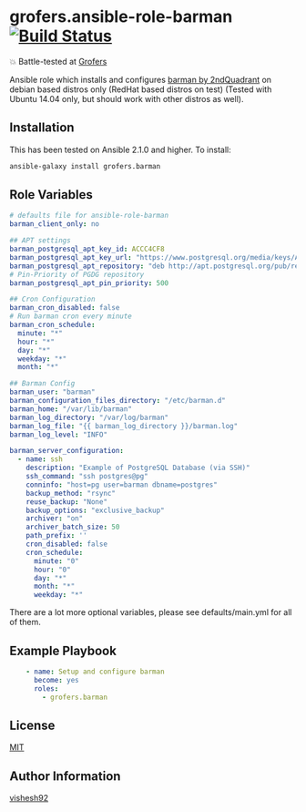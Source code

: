 grofers.ansible-role-barman [![Build Status](https://travis-ci.org/grofers/ansible-role-barman.svg?branch=master)](https://travis-ci.org/grofers/ansible-role-barman)
=========

💥 Battle-tested at [Grofers](https://grofers.com/)

Ansible role which installs and configures
[barman by 2ndQuadrant](http://www.pgbarman.org/) on debian based distros only (RedHat based distros on test)
(Tested with Ubuntu 14.04 only, but should work with other distros as well).

Installation
------------

This has been tested on Ansible 2.1.0 and higher.
To install:
```bash
ansible-galaxy install grofers.barman
```

Role Variables
--------------

```yaml
# defaults file for ansible-role-barman
barman_client_only: no

## APT settings
barman_postgresql_apt_key_id: ACCC4CF8
barman_postgresql_apt_key_url: "https://www.postgresql.org/media/keys/ACCC4CF8.asc"
barman_postgresql_apt_repository: "deb http://apt.postgresql.org/pub/repos/apt/ {{ansible_distribution_release}}-pgdg main"
# Pin-Priority of PGDG repository
barman_postgresql_apt_pin_priority: 500

## Cron Configuration
barman_cron_disabled: false
# Run barman cron every minute
barman_cron_schedule:
  minute: "*"
  hour: "*"
  day: "*"
  weekday: "*"
  month: "*"

## Barman Config
barman_user: "barman"
barman_configuration_files_directory: "/etc/barman.d"
barman_home: "/var/lib/barman"
barman_log_directory: "/var/log/barman"
barman_log_file: "{{ barman_log_directory }}/barman.log"
barman_log_level: "INFO"

barman_server_configuration:
  - name: ssh
    description: "Example of PostgreSQL Database (via SSH)"
    ssh_command: "ssh postgres@pg"
    conninfo: "host=pg user=barman dbname=postgres"
    backup_method: "rsync"
    reuse_backup: "None"
    backup_options: "exclusive_backup"
    archiver: "on"
    archiver_batch_size: 50
    path_prefix: ''
    cron_disabled: false
    cron_schedule:
      minute: "0"
      hour: "0"
      day: "*"
      month: "*"
      weekday: "*"
```
There are a lot more optional variables, please see defaults/main.yml for all
of them.

Example Playbook
----------------

```yaml
    - name: Setup and configure barman
      become: yes
      roles:
        - grofers.barman
```

License
-------

[MIT](LICENSE)

Author Information
------------------

[vishesh92](github.com/vishesh92)

